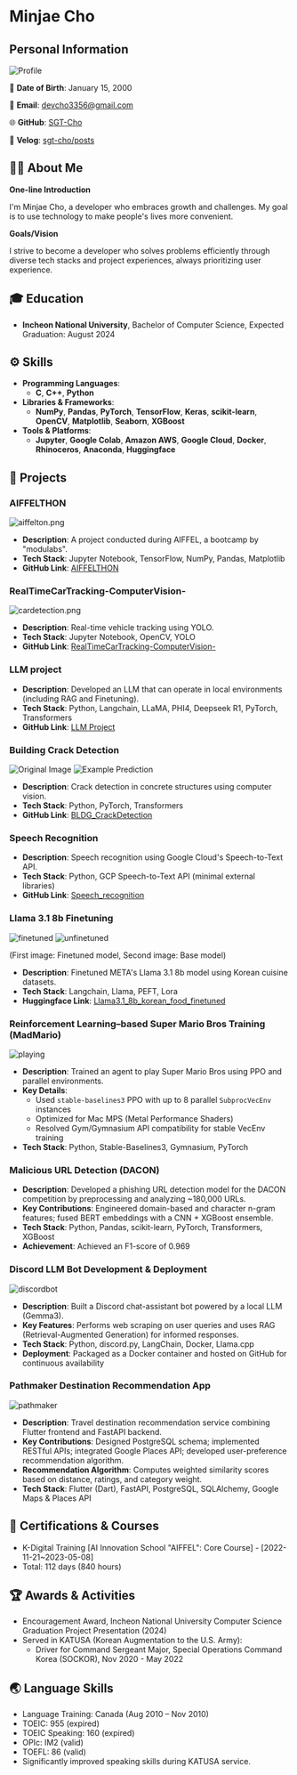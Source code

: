 # Minjae Cho

## Personal Information

![Profile](./assets/profile.jpg)

📅 **Date of Birth**: January 15, 2000

📧 **Email**: devcho3356@gmail.com

🌐 **GitHub**: [SGT-Cho](https://github.com/SGT-Cho)

📝 **Velog**: [sgt-cho/posts](https://velog.io/@sgt-cho/posts)

## 👨‍💻 About Me

**One-line Introduction**

I'm Minjae Cho, a developer who embraces growth and challenges. My goal is to use technology to make people's lives more convenient.

**Goals/Vision**

I strive to become a developer who solves problems efficiently through diverse tech stacks and project experiences, always prioritizing user experience.

## 🎓 Education

- **Incheon National University**, Bachelor of Computer Science, Expected Graduation: August 2024

## ⚙️ Skills

- **Programming Languages**:
    - **C**, **C++**, **Python**
- **Libraries & Frameworks**:
    - **NumPy**, **Pandas**, **PyTorch**, **TensorFlow**, **Keras**, **scikit-learn**, **OpenCV**, **Matplotlib**, **Seaborn**, **XGBoost**
- **Tools & Platforms**:
    - **Jupyter**, **Google Colab**, **Amazon AWS**, **Google Cloud**, **Docker**, **Rhinoceros**, **Anaconda**, **Huggingface**

## 📂 Projects

### AIFFELTHON

![aiffelton.png](./assets/aiffelton.png)

- **Description**: A project conducted during AIFFEL, a bootcamp by "modulabs".
- **Tech Stack**: Jupyter Notebook, TensorFlow, NumPy, Pandas, Matplotlib
- **GitHub Link**: [AIFFELTHON](https://github.com/SGT-Cho/AIFFELTHON)

### RealTimeCarTracking-ComputerVision-

![cardetection.png](./assets/cardetection.png)

- **Description**: Real-time vehicle tracking using YOLO.
- **Tech Stack**: Jupyter Notebook, OpenCV, YOLO
- **GitHub Link**: [RealTimeCarTracking-ComputerVision-](https://github.com/SGT-Cho/RealTimeCarTracking-ComputerVision-)

### LLM project

- **Description**: Developed an LLM that can operate in local environments (including RAG and Finetuning).
- **Tech Stack**: Python, Langchain, LLaMA, PHI4, Deepseek R1, PyTorch, Transformers
- **GitHub Link**: [LLM Project](https://github.com/SGT-Cho/LLM)

### Building Crack Detection

![Original Image](./assets/bldgcrack.jpg)
![Example Prediction](./assets/bldgcrack2.png)

- **Description**: Crack detection in concrete structures using computer vision.
- **Tech Stack**: Python, PyTorch, Transformers
- **GitHub Link**: [BLDG_CrackDetection](https://github.com/SGT-Cho/BldgCrackDetection)

### Speech Recognition

- **Description**: Speech recognition using Google Cloud's Speech-to-Text API.
- **Tech Stack**: Python, GCP Speech-to-Text API (minimal external libraries)
- **GitHub Link**: [Speech_recognition](https://github.com/SGT-Cho/speech_recognition)

### Llama 3.1 8b Finetuning

![finetuned](./assets/finetuned2.png)
![unfinetuned](./assets/finetuned1.png)

(First image: Finetuned model, Second image: Base model)

- **Description**: Finetuned META's Llama 3.1 8b model using Korean cuisine datasets.
- **Tech Stack**: Langchain, Llama, PEFT, Lora
- **Huggingface Link**: [Llama3.1_8b_korean_food_finetuned](https://huggingface.co/mobilelife)

### Reinforcement Learning–based Super Mario Bros Training (MadMario)
![playing](./assets/mario.png)  
- **Description**: Trained an agent to play Super Mario Bros using PPO and parallel environments.  
- **Key Details**:  
  - Used `stable-baselines3` PPO with up to 8 parallel `SubprocVecEnv` instances  
  - Optimized for Mac MPS (Metal Performance Shaders)  
  - Resolved Gym/Gymnasium API compatibility for stable VecEnv training  
- **Tech Stack**: Python, Stable-Baselines3, Gymnasium, PyTorch

### Malicious URL Detection (DACON)
- **Description**: Developed a phishing URL detection model for the DACON competition by preprocessing and analyzing ~180,000 URLs.  
- **Key Contributions**: Engineered domain-based and character n-gram features; fused BERT embeddings with a CNN + XGBoost ensemble.  
- **Tech Stack**: Python, Pandas, scikit-learn, PyTorch, Transformers, XGBoost  
- **Achievement**: Achieved an F1-score of 0.969

### Discord LLM Bot Development & Deployment
![discordbot](./assets/discordbot.png)  
- **Description**: Built a Discord chat-assistant bot powered by a local LLM (Gemma3).  
- **Key Features**: Performs web scraping on user queries and uses RAG (Retrieval-Augmented Generation) for informed responses.  
- **Tech Stack**: Python, discord.py, LangChain, Docker, Llama.cpp  
- **Deployment**: Packaged as a Docker container and hosted on GitHub for continuous availability

### Pathmaker Destination Recommendation App
![pathmaker](./assets/pathmaker.webp)  
- **Description**: Travel destination recommendation service combining Flutter frontend and FastAPI backend.  
- **Key Contributions**: Designed PostgreSQL schema; implemented RESTful APIs; integrated Google Places API; developed user-preference recommendation algorithm.  
- **Recommendation Algorithm**: Computes weighted similarity scores based on distance, ratings, and category weight.  
- **Tech Stack**: Flutter (Dart), FastAPI, PostgreSQL, SQLAlchemy, Google Maps & Places API

## 📜 Certifications & Courses

- K-Digital Training [AI Innovation School "AIFFEL": Core Course] - [2022-11-21~2023-05-08]
- Total: 112 days (840 hours)

## 🏆 Awards & Activities

- Encouragement Award, Incheon National University Computer Science Graduation Project Presentation (2024)
- Served in KATUSA (Korean Augmentation to the U.S. Army):
    - Driver for Command Sergeant Major, Special Operations Command Korea (SOCKOR), Nov 2020 - May 2022

## 🌏 Language Skills

- Language Training: Canada (Aug 2010 – Nov 2010)  
- TOEIC: 955 (expired)  
- TOEIC Speaking: 160 (expired)  
- OPIc: IM2 (valid)  
- TOEFL: 86 (valid)  
- Significantly improved speaking skills during KATUSA service.

